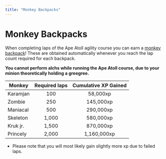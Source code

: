 ```yaml
---
title: "Monkey Backpacks"
---
```


# Monkey Backpacks

When completing laps of the Ape Atoll agility course you can earn a [monkey backpack](https://oldschool.runescape.wiki/w/Ape_Atoll_Agility_Course)! These are obtained automatically whenever you reach the lap count required for each backpack.

**You cannot perform alchs while running the Ape Atoll course, due to your minion theoretically holding a greegree.**

| **Monkey** | **Required laps** | **Cumulative XP Gained** |
| ---------- | :---------------: | :----------------------: |
| Karamjan   |        100        |         58,000xp         |
| Zombie     |        250        |        145,000xp         |
| Maniacal   |        500        |        290,000xp         |
| Skeleton   |       1,000       |        580,000xp         |
| Kruk jr.   |       1,500       |        870,000xp         |
| Princely   |       2,000       |       1,160,000xp        |

- Please note that you will most likely gain slightly more xp due to failed laps.
